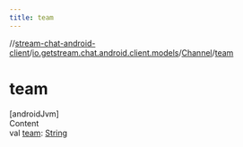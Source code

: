 ```yaml
---
title: team
---
```

//[stream-chat-android-client](../../../index.md)/[io.getstream.chat.android.client.models](../index.md)/[Channel](index.md)/[team](team.md)



# team  
[androidJvm]  
Content  
val [team](team.md): [String](https://kotlinlang.org/api/latest/jvm/stdlib/kotlin/-string/index.html)  



